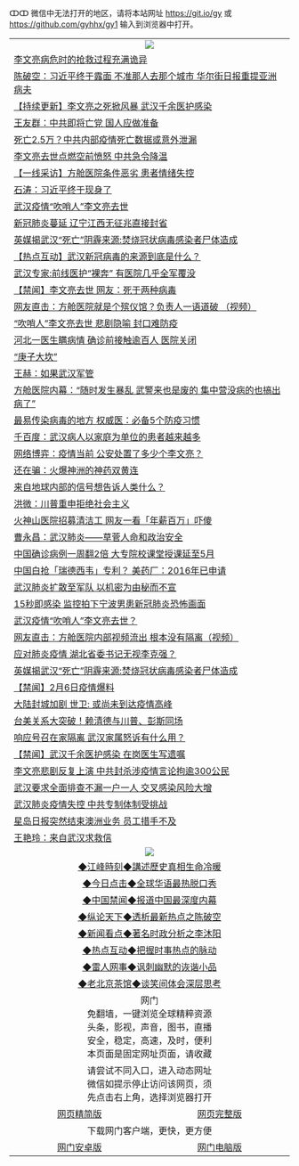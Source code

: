 ↀↀ 微信中无法打开的地区，请将本站网址 https://git.io/gy 或 https://github.com/gyhhx/gy1 输入到浏览器中打开。 

 <table>

  <tr>
    <td colspan="2" align=center><img src="https://cdn.jsdelivr.net/gh/gyoupiodf/im1/20190822-2.jpg"></td>
 </tr>
<tr><td colspan="2" align="left"><a href="https://xball.casa/oo.aspx?name=c1127116&key=eqxowaguscvmxdgc&from=gy">李文亮病危时的抢救过程充满诡异</a></td></tr>
<tr><td colspan="2" align="left"><a href="https://xball.casa/oo.aspx?name=c1127103&key=eqxowaguscvmxdgc&from=gy">陈破空：习近平终于露面 不准那人去那个城市 华尔街日报重提亚洲病夫</a></td></tr>
<tr><td colspan="2" align="left"><a href="https://xball.casa/oo.aspx?name=c1120084&key=eqxowaguscvmxdgc&from=gy">【持续更新】李文亮之死掀风暴 武汉千余医护感染</a></td></tr>
<tr><td colspan="2" align="left"><a href="https://xball.casa/oo.aspx?name=c1127117&key=eqxowaguscvmxdgc&from=gy">王友群：中共即将亡党 国人应做准备</a></td></tr>
<tr><td colspan="2" align="left"><a href="https://xball.casa/oo.aspx?name=c1127128&key=eqxowaguscvmxdgc&from=gy">死亡2.5万？中共内部疫情死亡数据或意外泄漏</a></td></tr>
<tr><td colspan="2" align="left"><a href="https://xball.casa/oo.aspx?name=c1127111&key=eqxowaguscvmxdgc&from=gy">李文亮去世点燃空前愤怒 中共急令降温</a></td></tr>
<tr><td colspan="2" align="left"><a href="https://xball.casa/oo.aspx?name=c1127014&key=eqxowaguscvmxdgc&from=gy">【一线采访】方舱医院条件恶劣 患者情绪失控</a></td></tr>
<tr><td colspan="2" align="left"><a href="https://xball.casa/oo.aspx?name=c1127051&key=eqxowaguscvmxdgc&from=gy">石涛：习近平终于现身了</a></td></tr>
<tr><td colspan="2" align="left"><a href="https://xball.casa/oo.aspx?name=c1127013&key=eqxowaguscvmxdgc&from=gy">武汉疫情“吹哨人”李文亮去世</a></td></tr>
<tr><td colspan="2" align="left"><a href="https://xball.casa/oo.aspx?name=c1127101&key=eqxowaguscvmxdgc&from=gy">新冠肺炎蔓延 辽宁江西无征兆直接封省</a></td></tr>
<tr><td colspan="2" align="left"><a href="https://xball.casa/oo.aspx?name=c1127068&key=eqxowaguscvmxdgc&from=gy">英媒揭武汉“死亡”阴霾来源:焚烧冠状病毒感染者尸体造成</a></td></tr>
<tr><td colspan="2" align="left"><a href="https://xball.casa/oo.aspx?name=c1127113&key=eqxowaguscvmxdgc&from=gy">【热点互动】武汉新冠病毒的来源到底是什么？</a></td></tr>
<tr><td colspan="2" align="left"><a href="https://xball.casa/oo.aspx?name=c1127130&key=eqxowaguscvmxdgc&from=gy">武汉专家:前线医护“裸奔” 有医院几乎全军覆没</a></td></tr>
<tr><td colspan="2" align="left"><a href="https://xball.casa/oo.aspx?name=c1127132&key=eqxowaguscvmxdgc&from=gy">【禁闻】李文亮去世 网友：死于两种病毒</a></td></tr>
<tr><td colspan="2" align="left"><a href="https://xball.casa/oo.aspx?name=c1127015&key=eqxowaguscvmxdgc&from=gy">网友直击：方舱医院就是个殡仪馆？负责人一语道破 （视频）</a></td></tr>
<tr><td colspan="2" align="left"><a href="https://xball.casa/oo.aspx?name=c1127131&key=eqxowaguscvmxdgc&from=gy">“吹哨人”李文亮去世 悲剧隐喻 封口难防疫</a></td></tr>
<tr><td colspan="2" align="left"><a href="https://xball.casa/oo.aspx?name=c1127129&key=eqxowaguscvmxdgc&from=gy">河北一医生瞒病情 确诊前接触逾百人 医院关闭</a></td></tr>
<tr><td colspan="2" align="left"><a href="https://xball.casa/oo.aspx?name=c1127134&key=eqxowaguscvmxdgc&from=gy">“庚子大坎”</a></td></tr>
<tr><td colspan="2" align="left"><a href="https://xball.casa/oo.aspx?name=c1127034&key=eqxowaguscvmxdgc&from=gy">王赫：如果武汉军管</a></td></tr>
<tr><td colspan="2" align="left"><a href="https://xball.casa/oo.aspx?name=c1127106&key=eqxowaguscvmxdgc&from=gy">方舱医院内幕：“随时发生暴乱 武警来也是废的 集中营没病的也搞出病了”</a></td></tr>
<tr><td colspan="2" align="left"><a href="https://xball.casa/oo.aspx?name=c1127100&key=eqxowaguscvmxdgc&from=gy">最易传染病毒的地方 权威医：必备5个防疫习惯</a></td></tr>
<tr><td colspan="2" align="left"><a href="https://xball.casa/oo.aspx?name=c1127018&key=eqxowaguscvmxdgc&from=gy">千百度：武汉病人以家庭为单位的患者越来越多</a></td></tr>
<tr><td colspan="2" align="left"><a href="https://xball.casa/oo.aspx?name=c1127036&key=eqxowaguscvmxdgc&from=gy">网络博弈：疫情当前 公安处置了多少个李文亮？</a></td></tr>
<tr><td colspan="2" align="left"><a href="https://xball.casa/oo.aspx?name=c1127119&key=eqxowaguscvmxdgc&from=gy">还在骗：火爆神洲的神药双黄连</a></td></tr>
<tr><td colspan="2" align="left"><a href="https://xball.casa/oo.aspx?name=c1127090&key=eqxowaguscvmxdgc&from=gy">来自地球内部的信号想告诉人类什么？</a></td></tr>
<tr><td colspan="2" align="left"><a href="https://xball.casa/oo.aspx?name=c1127126&key=eqxowaguscvmxdgc&from=gy">洪微：川普重申拒绝社会主义</a></td></tr>
<tr><td colspan="2" align="left"><a href="https://xball.casa/oo.aspx?name=c1127063&key=eqxowaguscvmxdgc&from=gy">火神山医院招募清洁工 网友一看「年薪百万」吓傻</a></td></tr>
<tr><td colspan="2" align="left"><a href="https://xball.casa/oo.aspx?name=c1127127&key=eqxowaguscvmxdgc&from=gy">曹永昌：武汉肺炎——草菅人命和政治安全</a></td></tr>
<tr><td colspan="2" align="left"><a href="https://xball.casa/oo.aspx?name=c1127109&key=eqxowaguscvmxdgc&from=gy">中国确诊病例一周翻2倍 大专院校课堂授课延至5月</a></td></tr>
<tr><td colspan="2" align="left"><a href="https://xball.casa/oo.aspx?name=c1127065&key=eqxowaguscvmxdgc&from=gy">中国白抢「瑞德西韦」专利？ 美药厂：2016年已申请</a></td></tr>
<tr><td colspan="2" align="left"><a href="https://xball.casa/oo.aspx?name=c1127088&key=eqxowaguscvmxdgc&from=gy">武汉肺炎扩散至军队 以机密为由秘而不宣</a></td></tr>
<tr><td colspan="2" align="left"><a href="https://xball.casa/oo.aspx?name=c1127049&key=eqxowaguscvmxdgc&from=gy">15秒即感染 监控拍下宁波男患新冠肺炎恐怖画面</a></td></tr>
<tr><td colspan="2" align="left"><a href="https://xball.casa/oo.aspx?name=c1127110&key=eqxowaguscvmxdgc&from=gy">武汉疫情“吹哨人”李文亮去世？</a></td></tr>
<tr><td colspan="2" align="left"><a href="https://xball.casa/oo.aspx?name=c1127141&key=eqxowaguscvmxdgc&from=gy">网友直击：方舱医院内部视频流出 根本没有隔离（视频）</a></td></tr>
<tr><td colspan="2" align="left"><a href="https://xball.casa/oo.aspx?name=c1127146&key=eqxowaguscvmxdgc&from=gy">应对肺炎疫情 湖北省委书记无视李克强？</a></td></tr>
<tr><td colspan="2" align="left"><a href="https://xball.casa/oo.aspx?name=c1127148&key=eqxowaguscvmxdgc&from=gy">英媒揭武汉“死亡”阴霾来源:焚烧冠状病毒感染者尸体造成</a></td></tr>
<tr><td colspan="2" align="left"><a href="https://xball.casa/oo.aspx?name=c1127142&key=eqxowaguscvmxdgc&from=gy">【禁闻】2月6日疫情爆料</a></td></tr>
<tr><td colspan="2" align="left"><a href="https://xball.casa/oo.aspx?name=c1127133&key=eqxowaguscvmxdgc&from=gy">大陆封城加剧 世卫: 或尚未到达疫情高峰</a></td></tr>
<tr><td colspan="2" align="left"><a href="https://xball.casa/oo.aspx?name=c1127150&key=eqxowaguscvmxdgc&from=gy">台美关系大突破！赖清德与川普、彭斯同场</a></td></tr>
<tr><td colspan="2" align="left"><a href="https://xball.casa/oo.aspx?name=c1127012&key=eqxowaguscvmxdgc&from=gy">响应号召在家隔离 武汉家属怒诉有什么用？</a></td></tr>
<tr><td colspan="2" align="left"><a href="https://xball.casa/oo.aspx?name=c1127115&key=eqxowaguscvmxdgc&from=gy">【禁闻】武汉千余医护感染 在岗医生写遗嘱</a></td></tr>
<tr><td colspan="2" align="left"><a href="https://xball.casa/oo.aspx?name=c1127085&key=eqxowaguscvmxdgc&from=gy">李文亮悲剧反复上演 中共封杀涉疫情言论拘逾300公民</a></td></tr>
<tr><td colspan="2" align="left"><a href="https://xball.casa/oo.aspx?name=c1127047&key=eqxowaguscvmxdgc&from=gy">武汉要求全面排查不漏一户一人 交叉感染风险大增</a></td></tr>
<tr><td colspan="2" align="left"><a href="https://xball.casa/oo.aspx?name=c1127033&key=eqxowaguscvmxdgc&from=gy">武汉肺炎疫情失控 中共专制体制受挑战</a></td></tr>
<tr><td colspan="2" align="left"><a href="https://xball.casa/oo.aspx?name=c1127081&key=eqxowaguscvmxdgc&from=gy">星岛日报突然结束澳洲业务 员工措手不及</a></td></tr>
<tr><td colspan="2" align="left"><a href="https://xball.casa/oo.aspx?name=c1127135&key=eqxowaguscvmxdgc&from=gy">王艳玲：来自武汉求救信</a></td></tr>

 <tr>
   <td colspan="2" align=center><img src="https://cdn.jsdelivr.net/gh/gyoupiodf/im1/jf-1.jpg"></td>
  </tr>
   <tr>
   <td colspan="2" align=center> 
<a href="https://xball.casa/oo.aspx?name=c922850&key=eqxowaguscvmxdgc&from=gy&tag=9877">◆江峰時刻◆講述歷史真相生命冷暖</a><br/>
    </td>
  </tr>
   <tr>
   <td colspan="2" align=center> 
<a href="https://xball.casa/oo.aspx?name=c816850&key=eqxowaguscvmxdgc&from=gy&tag=9877">◆今日点击◆全球华语最热脱口秀</a><br/>
    </td>
  </tr>
  <tr>
  <td colspan="2" align=center>
<a href="https://xball.casa/oo.aspx?name=c816860&key=eqxowaguscvmxdgc&from=gy&tag=99733110">◆中国禁闻◆报道中国最深度内幕</a><br/>
   </tr>
  <tr>
     <td colspan="2" align=center>
<a href="https://xball.casa/oo.aspx?name=c816855&key=eqxowaguscvmxdgc&from=gy&tag=997110">◆纵论天下◆透析最新热点之陈破空</a><br/>
   </tr>
   <tr>
      <td colspan="2" align=center>
<a href="https://xball.casa/oo.aspx?name=c838308&key=eqxowaguscvmxdgc&from=gy&tag=9973110">◆新闻看点◆著名时政分析之李沐阳</a><br/>
   </tr>
   <tr>
     <td colspan="2" align=center>
<a href="https://xball.casa/oo.aspx?name=c816852&key=eqxowaguscvmxdgc&from=gy&tag=9733110">◆热点互动◆把握时事热点的脉动</a><br/>
   </tr>
   <tr>
      <td colspan="2" align=center>
<a href="https://xball.casa/oo.aspx?name=c816694&key=eqxowaguscvmxdgc&from=gy&tag=93310">◆雷人网事◆讽刺幽默的诙谐小品</a><br/>
   </tr>
   <tr>
    <td colspan="2" align=center>
<a href="https://xball.casa/oo.aspx?name=c816650&key=eqxowaguscvmxdgc&from=gy&tag=9973110">◆老北京茶馆◆谈笑间体会深层思考</a><br/>
   </tr>
<tr>
    <td colspan="2" align="center">网门<br/>免翻墙，一键浏览全球精粹资源<br/>头条，影视，声音，图书，直播<br/>安全，稳定，高速，及时，便利<br/>本页面是固定网址页面，请收藏</td>
  <tr>
  <tr>
    <td colspan="2" align="center">请尝试不同入口，进入动态网址<br/>微信如提示停止访问该网页，须<br/>先点击右上角，选择浏览器打开</td>
  <tr>  
  <tr>
    <td align="center"><a href="https://gitcdn.xyz/repo/otiny/up/master/show002.htm">网页精简版</a></td>
    <td align="center"><a href="https://gitcdn.xyz/repo/otiny/up/master/show001.htm">网页完整版</a></td>
  </tr>
  <tr>
    <td colspan="2" align="center">下载网门客户端，更快，更方便</td>
  <tr>
  <tr>
    <td align="center"><a href="https://raw.githubusercontent.com/opipe/up/master/oGatea.apk">网门安卓版</a></td>
    <td align="center"><a href="https://raw.githubusercontent.com/opipe/up/master/oGate.zip">网门电脑版</a></td>
  </tr>

</table>

